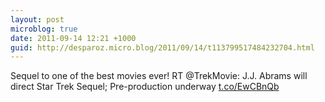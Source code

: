 ```yaml
---
layout: post
microblog: true
date: 2011-09-14 12:21 +1000
guid: http://desparoz.micro.blog/2011/09/14/t113799517484232704.html
---
```

Sequel to one of the best movies ever! RT @TrekMovie: J.J. Abrams will direct Star Trek Sequel; Pre-production underway [t.co/EwCBnQb](http://t.co/EwCBnQb)
